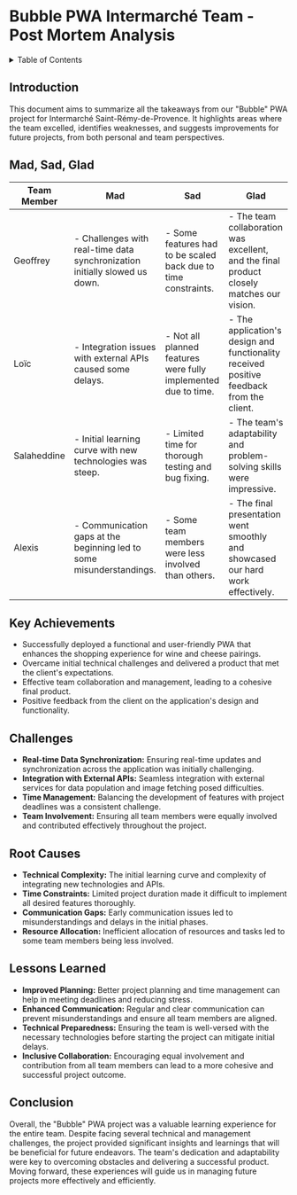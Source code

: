 # Bubble PWA Intermarché Team - Post Mortem Analysis

<details>
<summary>Table of Contents</summary>

- [2023 - 2024 Project - Bubble PWA Team - Post Mortem Analysis](#2023---2024-project---bubble-pwa-team---post-mortem-analysis)
  - [Introduction](#introduction)
  - [Mad, Sad, Glad](#mad-sad-glad)
  - [Key Achievements](#key-achievements)
  - [Challenges](#challenges)
  - [Root Causes](#root-causes)
  - [Lessons Learned](#lessons-learned)
  - [Conclusion](#conclusion)

</details>

## Introduction

This document aims to summarize all the takeaways from our "Bubble" PWA project for Intermarché Saint-Rémy-de-Provence. It highlights areas where the team excelled, identifies weaknesses, and suggests improvements for future projects, from both personal and team perspectives.

## Mad, Sad, Glad

| Team Member | Mad | Sad | Glad |
|------------|-----|-----|------|
| Geoffrey | - Challenges with real-time data synchronization initially slowed us down. | - Some features had to be scaled back due to time constraints. | - The team collaboration was excellent, and the final product closely matches our vision. |
| Loïc | - Integration issues with external APIs caused some delays. | - Not all planned features were fully implemented due to time. | - The application's design and functionality received positive feedback from the client. |
| Salaheddine | - Initial learning curve with new technologies was steep. | - Limited time for thorough testing and bug fixing. | - The team's adaptability and problem-solving skills were impressive. |
| Alexis | - Communication gaps at the beginning led to some misunderstandings. | - Some team members were less involved than others. | - The final presentation went smoothly and showcased our hard work effectively. |


## Key Achievements

- Successfully deployed a functional and user-friendly PWA that enhances the shopping experience for wine and cheese pairings.
- Overcame initial technical challenges and delivered a product that met the client's expectations.
- Effective team collaboration and management, leading to a cohesive final product.
- Positive feedback from the client on the application's design and functionality.

## Challenges

- **Real-time Data Synchronization:** Ensuring real-time updates and synchronization across the application was initially challenging.
- **Integration with External APIs:** Seamless integration with external services for data population and image fetching posed difficulties.
- **Time Management:** Balancing the development of features with project deadlines was a consistent challenge.
- **Team Involvement:** Ensuring all team members were equally involved and contributed effectively throughout the project.

## Root Causes

- **Technical Complexity:** The initial learning curve and complexity of integrating new technologies and APIs.
- **Time Constraints:** Limited project duration made it difficult to implement all desired features thoroughly.
- **Communication Gaps:** Early communication issues led to misunderstandings and delays in the initial phases.
- **Resource Allocation:** Inefficient allocation of resources and tasks led to some team members being less involved.

## Lessons Learned

- **Improved Planning:** Better project planning and time management can help in meeting deadlines and reducing stress.
- **Enhanced Communication:** Regular and clear communication can prevent misunderstandings and ensure all team members are aligned.
- **Technical Preparedness:** Ensuring the team is well-versed with the necessary technologies before starting the project can mitigate initial delays.
- **Inclusive Collaboration:** Encouraging equal involvement and contribution from all team members can lead to a more cohesive and successful project outcome.

## Conclusion

Overall, the "Bubble" PWA project was a valuable learning experience for the entire team. Despite facing several technical and management challenges, the project provided significant insights and learnings that will be beneficial for future endeavors. The team's dedication and adaptability were key to overcoming obstacles and delivering a successful product. Moving forward, these experiences will guide us in managing future projects more effectively and efficiently.
